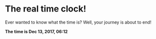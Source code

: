 # The real time clock!

Ever wanted to know what the time is? Well, your journey is about to end!

**The time is Dec 13, 2017, 06:12**